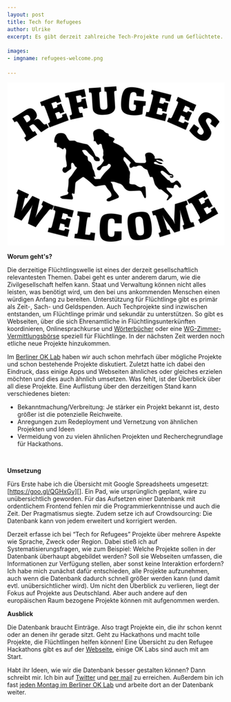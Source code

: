 ```yaml
---
layout: post
title: Tech for Refugees
author: Ulrike 
excerpt: Es gibt derzeit zahlreiche Tech-Projekte rund um Geflüchtete. Ulrike aus dem OK Lab Berlin hat angefangen, eine Übersicht zu erstellen, um die Vernetzung der Initiativen zu fördern und vorhandene Projekte besser auffindbar zu machen. Hier erklärt sie, wie sie das macht und wie ihr mithelfen könnt

images:
- imgname: refugees-welcome.png

---
```

![Tech for Refugees](/assets/blog/refugees-welcome.png)

<b>Worum geht's?</b> 

Die derzeitige Flüchtlingswelle ist eines der derzeit gesellschaftlich relevantesten Themen. Dabei geht es unter anderem darum, wie die Zivilgesellschaft helfen kann. Staat und Verwaltung können nicht alles leisten, was benötigt wird, um den bei uns ankommenden Menschen einen würdigen Anfang zu bereiten. Unterstützung für Flüchtlinge gibt es primär als Zeit-, Sach- und Geldspenden. Auch Techprojekte sind inzwischen entstanden, um Flüchtlinge primär und sekundär zu unterstützen. So gibt es Webseiten, über die sich Ehrenamtliche in Flüchtlingsunterkünften koordinieren, Onlinesprachkurse und [Wörterbücher][] oder eine [WG-Zimmer-Vermittlungsbörse][] speziell für Flüchtlinge. In der nächsten Zeit werden noch etliche neue Projekte hinzukommen.

Im [Berliner OK Lab][] haben wir auch schon mehrfach über mögliche Projekte und schon bestehende Projekte diskutiert. Zuletzt hatte ich dabei den Eindruck, dass einige Apps und Webseiten ähnliches oder gleiches erzielen möchten und dies auch ähnlich umsetzen. Was fehlt, ist der Überblick über all diese Projekte. Eine Auflistung über den derzeitigen Stand kann verschiedenes bieten:

* Bekanntmachung/Verbreitung: Je stärker ein Projekt bekannt ist, desto größer ist die potenzielle Reichweite.
* Anregungen zum Redeployment und Vernetzung von ähnlichen Projekten und Ideen 
* Vermeidung von zu vielen ähnlichen Projekten und Recherchegrundlage für Hackathons. 

<br>

<b>Umsetzung</b>

Fürs Erste habe ich die Übersicht mit Google Spreadsheets umgesetzt: [https://goo.gl/QGHxGy][]. Ein Pad, wie ursprünglich geplant, wäre zu unübersichtlich geworden. Für das Aufsetzen einer Datenbank mit ordentlichem Frontend fehlen mir die Programmierkenntnisse und auch die Zeit. Der Pragmatismus siegte. Zudem setze ich auf Crowdsourcing: Die Datenbank kann von jedem erweitert und korrigiert werden. 

Derzeit erfasse ich bei “Tech for Refugees” Projekte über mehrere Aspekte wie Sprache, Zweck oder Region. Dabei stieß ich auf Systematisierungsfragen, wie zum Beispiel: Welche Projekte sollen in der Datenbank überhaupt abgebildet werden? Soll sie Webseiten umfassen, die Informationen zur Verfügung stellen, aber sonst keine Interaktion erfordern? Ich habe mich zunächst dafür entschieden, alle Projekte aufzunehmen, auch wenn die Datenbank dadurch schnell größer werden kann (und damit evtl. unübersichtlicher wird). Um nicht den Überblick zu verlieren, liegt der Fokus auf Projekte aus Deutschland. Aber auch andere auf den europäischen Raum bezogene Projekte können mit aufgenommen werden. <br>


<b>Ausblick</b>

Die Datenbank braucht Einträge. Also tragt Projekte ein, die ihr schon kennt oder an denen ihr gerade sitzt. Geht zu Hackathons und macht tolle Projekte, die Flüchtlingen helfen können! Eine Übersicht zu den Refugee Hackathons gibt es auf der [Webseite][], einige OK Labs sind auch mit am Start. 

Habt ihr Ideen, wie wir die Datenbank besser gestalten können? Dann schreibt mir. Ich bin auf [Twitter][] und [per mail][] zu erreichen. Außerdem bin ich fast [jeden Montag im Berliner OK Lab][] und arbeite dort an der Datenbank weiter. 

<br>

[Wörterbücher]: http://www.refugeephrasebook.de
[WG-Zimmer-Vermittlungsbörse]: http://www.fluechtlinge-willkommen.de
[Berliner OK Lab]: http://codefor.de/berlin
[https://goo.gl/QGHxGy]: https://goo.gl/QGHxGy
[Webseite]: http://refugeehackathon.de
[Twitter]: http://twitter.com/didumdida
[per mail]: mailto:dataista@gmail.com
[jeden Montag im Berliner OK Lab]: http://www.meetup.com/de/OK-Lab-Berlin/
